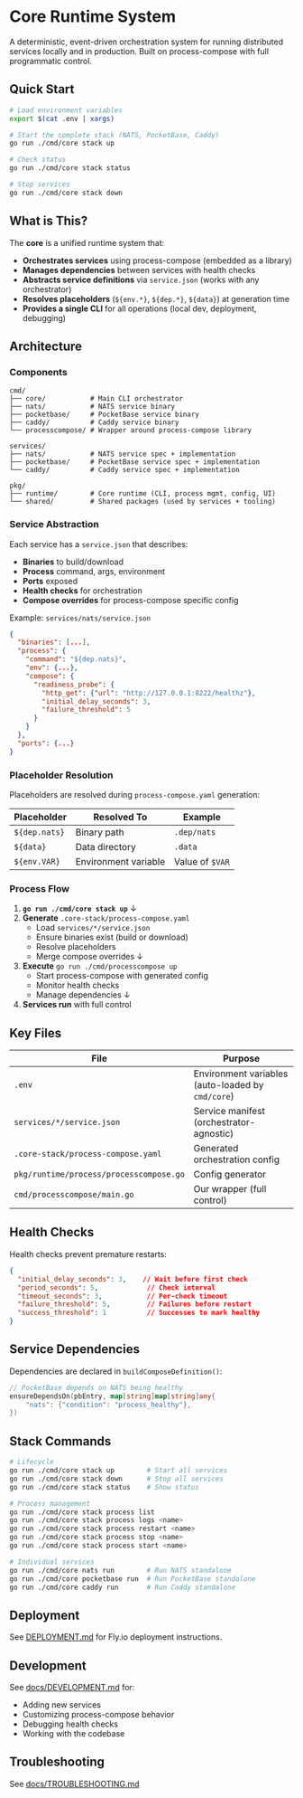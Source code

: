 # Core Runtime System

A deterministic, event-driven orchestration system for running distributed services locally and in production. Built on process-compose with full programmatic control.

## Quick Start

```bash
# Load environment variables
export $(cat .env | xargs)

# Start the complete stack (NATS, PocketBase, Caddy)
go run ./cmd/core stack up

# Check status
go run ./cmd/core stack status

# Stop services
go run ./cmd/core stack down
```

## What is This?

The **core** is a unified runtime system that:
- **Orchestrates services** using process-compose (embedded as a library)
- **Manages dependencies** between services with health checks
- **Abstracts service definitions** via `service.json` (works with any orchestrator)
- **Resolves placeholders** (`${env.*}`, `${dep.*}`, `${data}`) at generation time
- **Provides a single CLI** for all operations (local dev, deployment, debugging)

## Architecture

### Components

```
cmd/
├── core/           # Main CLI orchestrator
├── nats/           # NATS service binary
├── pocketbase/     # PocketBase service binary
├── caddy/          # Caddy service binary
└── processcompose/ # Wrapper around process-compose library

services/
├── nats/           # NATS service spec + implementation
├── pocketbase/     # PocketBase service spec + implementation
└── caddy/          # Caddy service spec + implementation

pkg/
├── runtime/        # Core runtime (CLI, process mgmt, config, UI)
└── shared/         # Shared packages (used by services + tooling)
```

### Service Abstraction

Each service has a `service.json` that describes:
- **Binaries** to build/download
- **Process** command, args, environment
- **Ports** exposed
- **Health checks** for orchestration
- **Compose overrides** for process-compose specific config

Example: `services/nats/service.json`
```json
{
  "binaries": [...],
  "process": {
    "command": "${dep.nats}",
    "env": {...},
    "compose": {
      "readiness_probe": {
        "http_get": {"url": "http://127.0.0.1:8222/healthz"},
        "initial_delay_seconds": 3,
        "failure_threshold": 5
      }
    }
  },
  "ports": {...}
}
```

### Placeholder Resolution

Placeholders are resolved during `process-compose.yaml` generation:

| Placeholder | Resolved To | Example |
|-------------|-------------|---------|
| `${dep.nats}` | Binary path | `.dep/nats` |
| `${data}` | Data directory | `.data` |
| `${env.VAR}` | Environment variable | Value of `$VAR` |

### Process Flow

1. **`go run ./cmd/core stack up`**
   ↓
2. **Generate** `.core-stack/process-compose.yaml`
   - Load `services/*/service.json`
   - Ensure binaries exist (build or download)
   - Resolve placeholders
   - Merge compose overrides
   ↓
3. **Execute** `go run ./cmd/processcompose up`
   - Start process-compose with generated config
   - Monitor health checks
   - Manage dependencies
   ↓
4. **Services run** with full control

## Key Files

| File | Purpose |
|------|---------|
| `.env` | Environment variables (auto-loaded by `cmd/core`) |
| `services/*/service.json` | Service manifest (orchestrator-agnostic) |
| `.core-stack/process-compose.yaml` | Generated orchestration config |
| `pkg/runtime/process/processcompose.go` | Config generator |
| `cmd/processcompose/main.go` | Our wrapper (full control) |

## Health Checks

Health checks prevent premature restarts:

```json
{
  "initial_delay_seconds": 3,    // Wait before first check
  "period_seconds": 5,            // Check interval
  "timeout_seconds": 3,           // Per-check timeout
  "failure_threshold": 5,         // Failures before restart
  "success_threshold": 1          // Successes to mark healthy
}
```

## Service Dependencies

Dependencies are declared in `buildComposeDefinition()`:

```go
// PocketBase depends on NATS being healthy
ensureDependsOn(pbEntry, map[string]map[string]any{
    "nats": {"condition": "process_healthy"},
})
```

## Stack Commands

```bash
# Lifecycle
go run ./cmd/core stack up        # Start all services
go run ./cmd/core stack down      # Stop all services
go run ./cmd/core stack status    # Show status

# Process management
go run ./cmd/core stack process list
go run ./cmd/core stack process logs <name>
go run ./cmd/core stack process restart <name>
go run ./cmd/core stack process stop <name>
go run ./cmd/core stack process start <name>

# Individual services
go run ./cmd/core nats run        # Run NATS standalone
go run ./cmd/core pocketbase run  # Run PocketBase standalone
go run ./cmd/core caddy run       # Run Caddy standalone
```

## Deployment

See [DEPLOYMENT.md](DEPLOYMENT.md) for Fly.io deployment instructions.

## Development

See [docs/DEVELOPMENT.md](docs/DEVELOPMENT.md) for:
- Adding new services
- Customizing process-compose behavior
- Debugging health checks
- Working with the codebase

## Troubleshooting

See [docs/TROUBLESHOOTING.md](docs/TROUBLESHOOTING.md)
